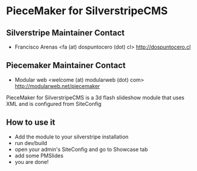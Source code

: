# PieceMaker for SilverstripeCMS

## Silverstripe Maintainer Contact
 * Francisco Arenas
	<fa (at) dospuntocero (dot) cl>
	http://dospuntocero.cl
	
## Piecemaker Maintainer Contact
 * Modular web
	<welcome (at) modularweb (dot) com>
	http://modularweb.net/piecemaker
	
PieceMaker for SilverstripeCMS is a 3d flash slideshow module that uses XML and is configured from SiteConfig

## How to use it

* Add the module to your silverstripe installation
* run dev/build
* open your admin's SiteConfig and go to Showcase tab
* add some PMSlides
* you are done!
